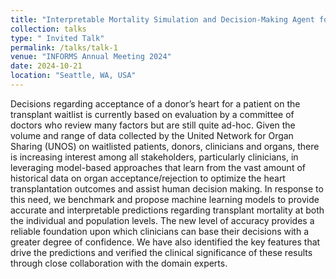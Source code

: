 ```yaml
---
title: "Interpretable Mortality Simulation and Decision-Making Agent for Heart Transplantation"
collection: talks
type: " Invited Talk"
permalink: /talks/talk-1
venue: "INFORMS Annual Meeting 2024"
date: 2024-10-21
location: "Seattle, WA, USA"
---
```



Decisions regarding acceptance of a donor’s heart for a patient on the transplant waitlist is currently based on evaluation by a committee of doctors who review many factors but are still quite ad-hoc. Given the volume and range of data collected by the United Network for Organ Sharing (UNOS) on waitlisted patients, donors, clinicians and organs, there is increasing interest among all stakeholders, particularly clinicians, in leveraging model-based approaches that learn from the vast amount of historical data on organ acceptance/rejection to optimize the heart transplantation outcomes and assist human decision making. In response to this need, we benchmark and propose machine learning models to provide accurate and interpretable predictions regarding transplant mortality at both the individual and population levels. The new level of accuracy provides a reliable foundation upon which clinicians can base their decisions with a greater degree of confidence. We have also identified the key features that drive the predictions and verified the clinical significance of these results through close collaboration with the domain experts.
